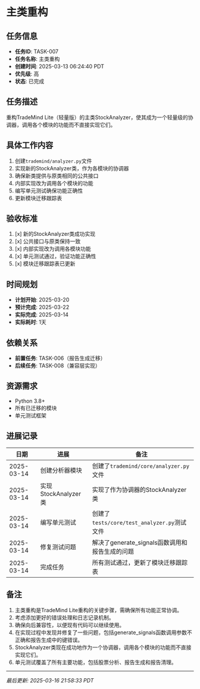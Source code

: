 # 主类重构

## 任务信息

- **任务ID**: TASK-007
- **任务名称**: 主类重构
- **创建时间**: 2025-03-13 06:24:40 PDT
- **优先级**: 高
- **状态**: 已完成

## 任务描述

重构TradeMind Lite（轻量版）的主类StockAnalyzer，使其成为一个轻量级的协调器，调用各个模块的功能而不直接实现它们。

## 具体工作内容

1. 创建`trademind/analyzer.py`文件
2. 实现新的StockAnalyzer类，作为各模块的协调器
3. 确保新类提供与原类相同的公共接口
4. 内部实现改为调用各个模块的功能
5. 编写单元测试确保功能正确性
6. 更新模块迁移跟踪表

## 验收标准

1. [x] 新的StockAnalyzer类成功实现
2. [x] 公共接口与原类保持一致
3. [x] 内部实现改为调用各模块功能
4. [x] 单元测试通过，验证功能正确性
5. [x] 模块迁移跟踪表已更新

## 时间规划

- **计划开始**: 2025-03-20
- **预计完成**: 2025-03-22
- **实际完成**: 2025-03-14
- **实际耗时**: 1天

## 依赖关系

- **前置任务**: TASK-006（报告生成迁移）
- **后续任务**: TASK-008（兼容层实现）

## 资源需求

- Python 3.8+
- 所有已迁移的模块
- 单元测试框架

## 进展记录

| 日期 | 进展 | 备注 |
|------|------|------|
| 2025-03-14 | 创建分析器模块 | 创建了`trademind/core/analyzer.py`文件 |
| 2025-03-14 | 实现StockAnalyzer类 | 实现了作为协调器的StockAnalyzer类 |
| 2025-03-14 | 编写单元测试 | 创建了`tests/core/test_analyzer.py`测试文件 |
| 2025-03-14 | 修复测试问题 | 解决了generate_signals函数调用和报告生成的问题 |
| 2025-03-14 | 完成任务 | 所有测试通过，更新了模块迁移跟踪表 |

## 备注

1. 主类重构是TradeMind Lite重构的关键步骤，需确保所有功能正常协调。
2. 考虑添加更好的错误处理和日志记录机制。
3. 确保向后兼容性，以便现有代码可以继续使用。
4. 在实现过程中发现并修复了一些问题，包括generate_signals函数调用参数不正确和报告生成中的键错误。
5. StockAnalyzer类现在成功地作为一个协调器，调用各个模块的功能而不直接实现它们。
6. 单元测试覆盖了所有主要功能，包括股票分析、报告生成和报告清理。

---
*最后更新: 2025-03-16 21:58:33 PDT*

<!--
[CODE NOW] - 当任务分析过久时立即开始执行
[FOCUS] - 当任务范围扩大时及时聚焦
[RESET] - 当遇到阻塞时重新规划方案
[DECISION] - 当决策延迟时果断确定
--> 